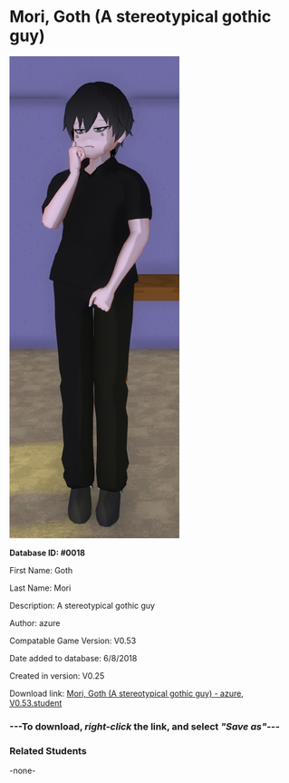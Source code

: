 # Mori, Goth (A stereotypical gothic guy)

<img src="../../Files/Images/Mori, Goth (A stereotypical gothic guy).png" title="Mori, Goth (A stereotypical gothic guy) - azure, V0.53">

**Database ID: #0018**

First Name: Goth

Last Name: Mori

Description: A stereotypical gothic guy

Author: azure

Compatable Game Version: V0.53

Date added to database: 6/8/2018

Created in version: V0.25

Download link: <a href="https://raw.githubusercontent.com/Arbiter1223/Daigaku-Gurashi-Custom-Students/master/Files/Student%20Files/Mori%2C%20Goth%20(A%20stereotypical%20gothic%20guy)%20-%20azure%2C%20V0.53.student">Mori, Goth (A stereotypical gothic guy) - azure, V0.53.student</a>

### ---**To download, _right-click_ the link, and select _"Save as"_**---

### Related Students

-none-
